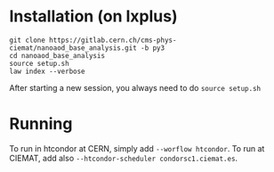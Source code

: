 # Installation (on lxplus)

```
git clone https://gitlab.cern.ch/cms-phys-ciemat/nanoaod_base_analysis.git -b py3
cd nanoaod_base_analysis
source setup.sh
law index --verbose
```

After starting a new session, you always need to do ``` source setup.sh ```


# Running

To run in htcondor at CERN, simply add ```--worflow htcondor```. To run at CIEMAT, add also ```--htcondor-scheduler condorsc1.ciemat.es```.
